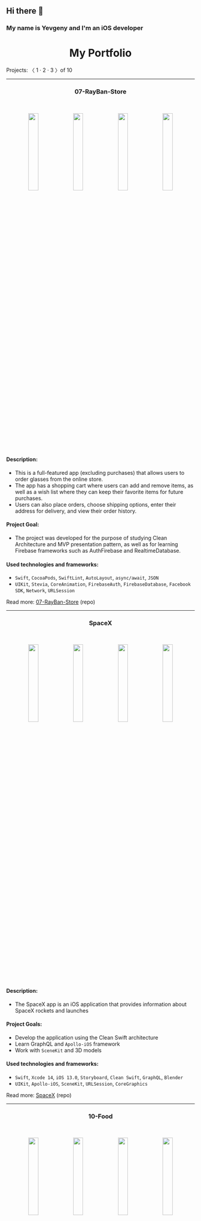 ## Hi there 👋 

### My name is Yevgeny and I'm an iOS developer

<div align="center">
  <h1>My Portfolio</h1>
</div>
Projects: 〈 1 · 2 · 3 〉of 10

*************************************************************************************************************************************

<div align="center">
  <h3>07-RayBan-Store</h3>
</div>
<br>

<p align="center" width="100%">
    <img width=23% src="https://user-images.githubusercontent.com/80542175/226192639-a10dba70-ec3e-47e4-90a0-86b4c1b6f367.PNG">
    <img width=23% src="https://user-images.githubusercontent.com/80542175/226192728-6ce98b9f-433a-44e5-bd4f-b8f71ed03dc5.PNG">
    <img width=23% src="https://user-images.githubusercontent.com/80542175/226193737-ec85fe0f-56ca-4a82-acb1-05ebfa353ced.PNG">
    <img width=23% src="https://user-images.githubusercontent.com/80542175/226194586-e73f63bb-5b75-41ed-9cb5-ae38bd4a8518.PNG">
</p>

#### Description:  
* This is a full-featured app (excluding purchases) that allows users to order glasses from the online store.  
* The app has a shopping cart where users can add and remove items, as well as a wish list where they can keep their favorite items for future purchases.  
* Users can also place orders, choose shipping options, enter their address for delivery, and view their order history.  

#### Project Goal:  
* The project was developed for the purpose of studying Clean Architecture and MVP presentation pattern, as well as for learning Firebase frameworks such as AuthFirebase and RealtimeDatabase.

#### Used technologies and frameworks:  
* `Swift`, `CocoaPods`, `SwiftLint`, `AutoLayout`, `async/await`, `JSON`
* `UIKit`, `Stevia`, `CoreAnimation`, `FirebaseAuth`, `FirebaseDatabase`, `Facebook SDK`, `Network`, `URLSession`

Read more: <a href="https://github.com/YevhenBiiak/07-RayBan-Store">07-RayBan-Store</a> (repo)

*************************************************************************************************************************************

<div align="center">
  <h3>SpaceX</h3>
</div>
<br>

<p align="center" width="100%">
  <img width=23% src="https://user-images.githubusercontent.com/80542175/233062280-f558bdd1-b501-4ed0-846a-5463d8abf593.PNG">
  <img width=23% src="https://user-images.githubusercontent.com/80542175/233062287-68a15146-22d2-415e-9871-5f09c4e26521.PNG">
  <img width=23% src="https://user-images.githubusercontent.com/80542175/233062294-5d7fc0fb-f78f-4446-af50-e6b6fb9f0c8f.PNG">
  <img width=23% src="https://user-images.githubusercontent.com/80542175/233062295-f4e50631-fd67-42df-aeec-3a85ca9fa0f8.PNG">
</p>

#### Description:  
* The SpaceX app is an iOS application that provides information about SpaceX rockets and launches 

#### Project Goals:  
- Develop the application using the Clean Swift architecture
- Learn GraphQL and `Apollo-iOS` framework
- Work with `SceneKit` and 3D models

#### Used technologies and frameworks:  

- `Swift`, `Xcode 14`, `iOS 13.0`, `Storyboard`, `Clean Swift`, `GraphQL`, `Blender`
- `UIKit`, `Apollo-iOS`, `SceneKit`, `URLSession`, `CoreGraphics`

Read more: <a href="https://github.com/YevhenBiiak/SpaceX">SpaceX</a> (repo)

*************************************************************************************************************************************

<div align="center">
  <h3>10-Food</h3>
</div>
<br>

<p align=center>
  <img width=23% src="https://user-images.githubusercontent.com/80542175/227005493-c468fc9e-1482-42cd-9370-ae862eae6fab.png">
  <img width=23% src="https://user-images.githubusercontent.com/80542175/227005500-30d61954-5165-4e42-891d-403249135953.png">
  <img width=23% src="https://user-images.githubusercontent.com/80542175/227005503-04e3d00e-66eb-44bd-b2d8-0a27c3965d92.png">
  <img width=23% src="https://user-images.githubusercontent.com/80542175/227005505-02279d9d-fd72-4581-abe3-ba84eb9f656f.png">
</p>

#### Description:  
* The project is a food ordering app that allows users to sign up, sign in, browse menus, add items to their cart from various categories, and place orders. 
* All images and `JSON` data are stored in the Resources folder in this repository and retrieved using `URLSession`. 

#### Used technologies and frameworks:  

* `Swift`, `Xcode`, `Storyboard`, `MVVM`, `JSON`, `Codable`, 
* `Foundation`, `UIKit`, `URLSession`, `Keychain`, `NotificationCenter`

Read more: <a href="https://github.com/YevhenBiiak/10-Food">10-Food</a> (repo)

*************************************************************************************************************************************

<details><summary><h3>Show more projects: 〈 4 · 5 · 6 〉of 10</h3></summary>
  
*************************************************************************************************************************************

<div align="center">
  <h3>Planner App</h3>
</div>
<br>

<p align=center>
  <img width=30% src="https://user-images.githubusercontent.com/80542175/226983975-4ad550f6-07be-4102-ab5c-eb70fc2333d2.png">
  <img width=30% src="https://user-images.githubusercontent.com/80542175/226988482-e94ce5b9-0de3-47c3-8b90-b7bcfa779d48.png">
  <img width=30% src="https://user-images.githubusercontent.com/80542175/226988495-9539111d-2674-47b8-858f-205bf115a7d4.png">
</p>

#### Description:  
* This project is an iOS application designed to help users manage their daily tasks.
* With the app, users can easily view and organize their tasks based on the day they created them. The app also provides a feature that allows users to add new tasks as needed.
* In addition, the app includes a variety of features designed to enhance the user experience. For example, there is a month picker that allows users to easily navigate to a specific month. Similarly, the day picker allows users to select a specific day and view all the tasks created on that day. Moreover, the app provides an indicator that shows the number of tasks created on a particular day, allowing users to quickly identify their busiest days. 

#### Used technologies and frameworks:  
* `Swift`, `Xcode`, `JSON`
* `SwiftUI`, `Combine`, `Foundation`

Read more: <a href="https://github.com/YevhenBiiak/SwiftUI">Planner App</a> (repo)
  
*************************************************************************************************************************************
  
<div align="center">
  <h3>Design-Patterns</h3>
</div>
<br>

<p align=center>
  <img width=23% src="https://user-images.githubusercontent.com/80542175/226975513-4f5921ac-b9f5-498f-8e17-5bb26d6ec715.png"/>
  <img width=23% src="https://user-images.githubusercontent.com/80542175/226975523-181c9653-c35c-48e0-ae4a-ff8f2e57543f.png"/>
  <img width=23% src="https://user-images.githubusercontent.com/80542175/226975526-05fd9c9a-c0bc-434b-89ee-4bac70bec185.png"/>
  <img width=23% src="https://user-images.githubusercontent.com/80542175/226975529-7299904d-42cf-4253-8dbd-30a032b1c88f.png"/>
</p>

#### Description:
* A simple application with a list of patterns grouped by categories.
* All the images, as well as the design of the application, were created in Sketch.
* Each pattern has a brief description, popularity, and complexity indicators for Swift developers, and a code example.
* The code samples are downloaded from this Git repository and have a specific situation implementation for the ios developer.
  
#### Project Goal:  
* Learn design patterns, understand and apply them on a concrete example

#### Used technologies and frameworks:  
* `Sketch`, `Swift`, `Xcode`, `Storyboard`, `Playground`, `JSON`, `Regex`
* `UIKit`

Read more: <a href="https://github.com/YevhenBiiak/Design-Patterns">Design-Patterns</a> (repo)
  
*************************************************************************************************************************************

<div align="center">
  <h3>Architecture-Patterns</h3>
</div>
<br>

<p align=center>
  <img width=30% src="https://user-images.githubusercontent.com/80542175/226586604-ea4a236a-3419-45d7-b8a2-cdc409fa6769.png"/>
  <img width=30% src="https://user-images.githubusercontent.com/80542175/226586601-f94aeb46-82a0-4f09-b429-c7203d13478b.png"/>
</p>

#### Description
* This project is a simple app that consists of a login and main screens. 
* The login scene allows users to input a username and password, and if the combination is valid, the user is presented with the main scene. 
* The main scene simply displays the username and a logout button.

#### Project Goal: 
* The main goal of this project was to learn the difference in data passing and routing between screens using three different architectural patterns (`MVC`, `MVP`, `MVVM`) through a simple app example with two screens.

#### Testing
* The app has been thoroughly tested using `XCTest`. The testing includes unit tests and UI tests. 
* Unit tests are written for Presenters of `MVP` and ViewModels of `MVVM` using the Test Double unit testing concept. For example, a test case was written to verify that the router method representing the main screen is called after the "Login" button is pressed.
* UI tests were also written to test the app's user interface and overall behavior. For example, a test case was written to ensure that after entering valid login credentials and tapping the "Login" button, the app transitions to the main screen.

#### Used technologies and frameworks:  
* `Swift`, `XCode`, `MVC`, `MVP`, `MVVM`
* `UIKit`, `XCTest`

Read more: <a href="https://github.com/YevhenBiiak/Architecture-Patterns">Architecture-Patterns</a> (repo)
  
*************************************************************************************************************************************

<details><summary><h3>Show more projects: 〈 7 · 8 · 9 〉of 10</h3></summary>
  
*************************************************************************************************************************************
  
<div align="center">
  <h3>Core-Animation</h3>
</div>
<br>
<br>

<p align=center>
  <img width=26% src="https://user-images.githubusercontent.com/80542175/227720863-072c07af-0e03-4a3c-88c4-8e7484a64e62.gif">
  <img width=26% src="https://user-images.githubusercontent.com/80542175/227720866-b5aa957b-40e9-4cb3-8a1d-6083eabff496.gif">
  <img width=26% src="https://user-images.githubusercontent.com/80542175/227720867-f7fdf55e-578b-437b-ab36-9be97208c78e.gif">
</p>

#### Learned how to: 
- draw circle and arc using `CAShapeLayer` and `UIBezierPath`
- animate properties of CoreAnimation classes using `CABasicAnimation` and `CASpringAnimation`
- animate `UILabel` text content using `CADisplayLink`
- replicate layers using `CAReplicatorLayer` with move and rotate transforms
- create a `CAEmitterLayer` layer with `CAEmitterCell` and manage its properties

Read more: <a href="https://github.com/YevhenBiiak/Core-Animation">Core-Animation</a> (repo)

*************************************************************************************************************************************
  
<div align="center">
  <h3>06-Audio-Player</h3>
</div>
<br>

<p align=center>
  <img width=30% src="https://user-images.githubusercontent.com/80542175/226969885-b2cb5e59-f79c-4b80-b6c3-5a5e6ff09606.png">
  <img width=30% src="https://user-images.githubusercontent.com/80542175/226969896-4b445a83-0dc8-4ca8-8cb0-c39f74843e43.png">
  <img width=30% src="https://user-images.githubusercontent.com/80542175/226969903-533a6554-abff-49f9-b609-d80abb25a3e8.png">
</p>

#### Description:
* No Storyboard, no UITableView
* This project is an audio player app that allows users to play music from their device's local storage. 
* The app loads songs from the main bundle using the Storage class, which uses the `AVFoundation` framework to extract metadata from the songs, such as title, artist, and artwork. 
* The app supports remote control events, such as play, pause, next, and previous.

#### Used technologies and frameworks:  
* `Swift`, `MVC`, `KVO`, Delegation pattern
* `UIKit`, `AVFoundation`, `MediaPlayer`

Read more: <a href="https://github.com/YevhenBiiak/06-Audio-Player">06-Audio-Player</a> (repo)
  
*************************************************************************************************************************************
  
<div align="center">
  <h3>To-Do-Manager</h3>
</div>
<br>

<p align=center>
  <img width=30% src="https://user-images.githubusercontent.com/80542175/226957608-694e0a82-39e4-4e24-9911-9aa6c6d41c8d.png">
  <img width=30% src="https://user-images.githubusercontent.com/80542175/226957596-0dbbb0ff-bff1-445a-aedf-4cc366183c9e.png">
  <img width=30% src="https://user-images.githubusercontent.com/80542175/226957605-988a2b1c-1811-4931-8935-cef0cd503ce0.png">
</p>

#### Description:
* This project is a task manager app developed for iOS devices. 
* It allows users to create, edit and delete tasks, set their priority and status - their place in the task list will depend on it. 
* In this app are considered different solutions for task storage, such as UserDefaults, Realm, and remote API. 
  
#### Used technologies and frameworks:  
* `Swift`, `Xcode`, `SPM`, `Storyboard`, `XIB`, `MVC`, `Ascyn/await`, `REST API`, `JSON`
* `Alamofire`, `Realm`, `UIKit`, `Foundation`
  
Read more: <a href="https://github.com/YevhenBiiak/To-Do-Manager">To-Do-Manager</a> (repo)
  
*************************************************************************************************************************************

<details><summary><h3>Show more projects: 〈 10 〉of 10</h3></summary>
  
*************************************************************************************************************************************

<div align="center">
  <h3>CoreDataDemo</h3>
</div>
<br>

<p align=center>
  <img width=30% src="https://user-images.githubusercontent.com/80542175/226893565-9f597286-8565-4523-823f-61219e860b9e.png">
  <img width=30% src="https://user-images.githubusercontent.com/80542175/226893556-f4025a31-55cd-4610-804c-78e8bc184512.png">
  <img width=30% src="https://user-images.githubusercontent.com/80542175/226893562-ce5f8f2a-b8bc-4205-947e-e8d7f36c1698.png">
</p>

#### Learned how to:
- create entity:
  - with auto class definition
  - with manual class definition
- create new entity instances
- change entity atributes
- delete entity instances
- fetch context
- save context
- implement simple CoraData manager
- handle context changes usin NSFetchedResultsControllerDelegate
- create relationships between entities  
  
Read more: <a href="https://github.com/YevhenBiiak/CoreDataDemo">CoreDataDemo</a> (repo)

</details>
</details>
</details>
